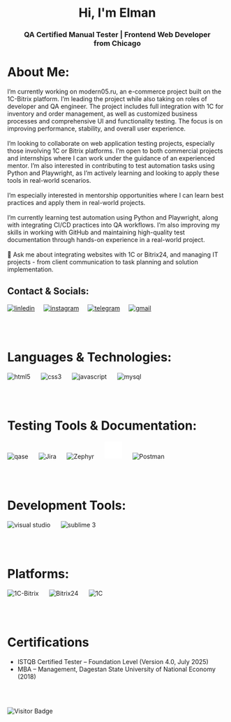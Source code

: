 <h1 align="center">Hi, I'm Elman</h1>
<h3 align="center">QA Certified Manual Tester | Frontend Web Developer<br/>from Chicago</h3>

# About Me:
I’m currently working on modern05.ru, an e-commerce project built on the 1C-Bitrix platform. I’m leading the project while also taking on roles of developer and QA engineer. The project includes full integration with 1C for inventory and order management, as well as customized business processes and comprehensive UI and functionality testing. The focus is on improving performance, stability, and overall user experience.<br><br>I’m looking to collaborate on web application testing projects, especially those involving 1C or Bitrix platforms. I’m open to both commercial projects and internships where I can work under the guidance of an experienced mentor. I’m also interested in contributing to test automation tasks using Python and Playwright, as I’m actively learning and looking to apply these tools in real-world scenarios.<br><br>I’m especially interested in mentorship opportunities where I can learn best practices and apply them in real-world projects.<br><br>I’m currently learning test automation using Python and Playwright, along with integrating CI/CD practices into QA workflows. I’m also improving my skills in working with GitHub and maintaining high-quality test documentation through hands-on experience in a real-world project.<br><br>💬  Ask me about integrating websites with 1C or Bitrix24, and managing IT projects - from client communication to task planning and solution implementation.


## Contact & Socials:
<div align="left">
  <a href="https://www.linkedin.com/in/el-man-utd/" target="_blank"><img src="https://cdn-icons-png.flaticon.com/512/3536/3536505.png" height="40" alt="linledin"/><img width="12" /></a>&nbsp;
  <a href="https://instagram.com/el_man_utd" target="_blank"><img src="https://cdn-icons-png.flaticon.com/512/2111/2111463.png" height="40" alt="instagram"/><img width="12" /></a>&nbsp;
  <a href="https://t.me/el_man_utd" target="_blank"><img src="https://cdn-icons-png.flaticon.com/512/2504/2504941.png" height="40" alt="telegram"/><img width="12" /></a>&nbsp;
  <a href="mailto:elman.alihanov@gmail.com" target="_blank"><img src="https://cdn-icons-png.flaticon.com/512/732/732200.png" height="40" alt="gmail"/><img width="12" /></a>&nbsp;
</div>

<br/><br/>

# Languages & Technologies:
<div align="left">
  <img src="https://cdn-icons-png.flaticon.com/512/174/174854.png" height="40" alt="html5"  />&nbsp;
  <img width="12" />
  <img src="https://cdn-icons-png.flaticon.com/512/732/732190.png" height="40" alt="css3"  />&nbsp;
  <img width="12" />
  <img src="https://cdn-icons-png.flaticon.com/512/5968/5968292.png" height="40" alt="javascript"  />&nbsp;
  <img width="12" />
  <img src="https://cdn-icons-png.flaticon.com/512/5968/5968313.png" height="40" alt="mysql"  />&nbsp;
  <img width="12" />
</div>

<br/><br/>

# Testing Tools & Documentation:
<div align="left">
  <img src="https://avatars.githubusercontent.com/u/47823040?v=4.jpg" height="40" alt="qase"  />&nbsp;
  <img width="12" />
  <img src="https://cdn-icons-png.flaticon.com/512/5968/5968875.png" height="40" alt="Jira"  />&nbsp;
  <img width="12" />
  <img src="https://marketplace.atlassian.com/product-listing/files/479d33c2-93c8-4afb-bda5-ef68b9f04166" height="40" alt="Zephyr"  />&nbsp;
  <img width="12" />
  <img src="https://github.com/ChromeDevTools/devtools-logo/raw/master/logos/svg/chrome-devtools-square-responsive.svg" height="40" alt="DevTools"  />&nbsp;
  <img width="12" />
  <img src="https://cdn.worldvectorlogo.com/logos/postman.svg" height="40" alt="Postman "  />&nbsp;
  <img width="12" />
</div>

<br/><br/>

# Development Tools:
<div align="left">
  <img src="https://code.visualstudio.com/assets/images/code-stable.png" height="40" alt="visual studio"  />&nbsp;
  <img width="12" />
  <img src="https://cdn.worldvectorlogo.com/logos/sublime-text-3.svg" height="40" alt="sublime 3"  />&nbsp;
  <img width="12" />
</div>

<br/><br/>

# Platforms:
<div align="left">
  <img src="https://www.1c-bitrix.ru/images/content_common/logo/1c-bitrix-logo.svg" height="40" alt="1C-Bitrix"  />&nbsp;
  <img width="12" />
  <img src="https://upload.wikimedia.org/wikipedia/commons/c/ce/Bitrix24-logo-ru.svg" height="40" alt="Bitrix24"  />&nbsp;
  <img width="12" />
  <img src="https://upload.wikimedia.org/wikipedia/commons/0/06/1c%28copy%29.png" height="40" alt="1C"  />&nbsp;
  <img width="12" />
</div>

<br/><br/>

# Certifications
<div align="left">
    <ul>
        <li>ISTQB Certified Tester – Foundation Level (Version 4.0, July 2025)</li>
        <li>MBA – Management, Dagestan State University of National Economy (2018)</li>
    </ul>
</div>

<br/><br/>

![Visitor Badge](https://visitor-badge.laobi.icu/badge?page_id=elman-alikhanov)
